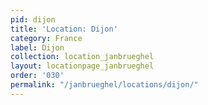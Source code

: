 ```yaml
---
pid: dijon
title: 'Location: Dijon'
category: France
label: Dijon
collection: location_janbrueghel
layout: locationpage_janbrueghel
order: '030'
permalink: "/janbrueghel/locations/dijon/"
---
```


